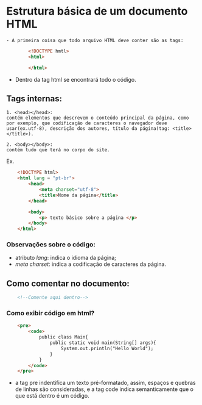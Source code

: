 # Estrutura básica de um documento HTML

    - A primeira coisa que todo arquivo HTML deve conter são as tags:
 
```html
        <!DOCTYPE hmtl>
        <html>

        </html>
```

- Dentro da tag html se encontrará todo o código.

## Tags internas:

    1. <head></head>:
    contém elementos que descrevem o conteúdo principal da página, como por exemplo, que codificação de caracteres o navegador deve usar(ex.utf-8), descrição dos autores, título da página(tag: <title></title>).

    2. <body></body>: 
    contém tudo que terá no corpo do site.

Ex. 
```html
    <!DOCTYPE html>
    <html lang = "pt-br">
        <head>  
            <meta charset="utf-8">  
            <title>Nome da página</title>
        </head>

        <body>
            <p> texto básico sobre a página </p>
        </body>
    </html>
```

### Observações sobre o código:

- atributo *lang*: indica o idioma da página;
- *meta charset*: indica a codificação de caracteres da página.

## Como comentar no documento:

```html
    <!--Comente aqui dentro-->
```

### Como exibir código em html?

```html
    <pre>
        <code>
            public class Main{
                public static void main(String[] args){
                    System.out.println("Hello World");
                }
            }
        </code>
    </pre>
```

- a tag pre indentifica um texto pré-formatado, assim, espaços e quebras de linhas são consideradas, e a tag code indica semanticamente que o que está dentro é um código.